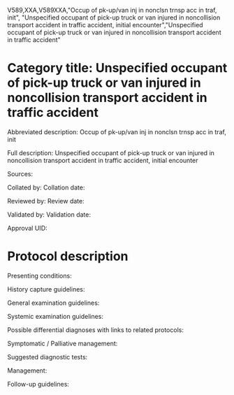 V589,XXA,V589XXA,"Occup of pk-up/van inj in nonclsn trnsp acc in traf, init", "Unspecified occupant of pick-up truck or van injured in noncollision transport accident in traffic accident, initial encounter","Unspecified occupant of pick-up truck or van injured in noncollision transport accident in traffic accident"
# Category title: Unspecified occupant of pick-up truck or van injured in noncollision transport accident in traffic accident

Abbreviated description: Occup of pk-up/van inj in nonclsn trnsp acc in traf, init

Full description: Unspecified occupant of pick-up truck or van injured in noncollision transport accident in traffic accident, initial encounter

Sources:

Collated by:
Collation date:

Reviewed by:
Review date:

Validated by:
Validation date:

Approval UID:

# Protocol description

Presenting conditions:

History capture guidelines:

General examination guidelines:

Systemic examination guidelines:

Possible differential diagnoses with links to related protocols:

Symptomatic / Palliative management:

Suggested diagnostic tests:

Management:

Follow-up guidelines:
